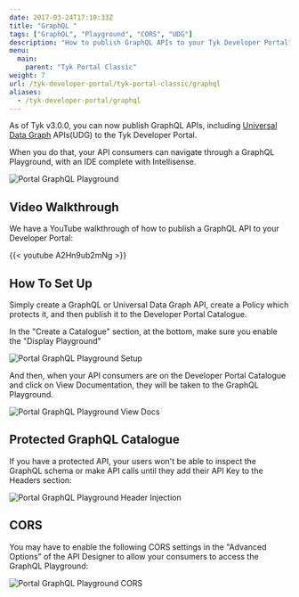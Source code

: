 ```yaml
---
date: 2017-03-24T17:10:33Z
title: "GraphQL "
tags: ["GraphQL", "Playground", "CORS", "UDG"]
description: "How to publish GraphQL APIs to your Tyk Developer Portal"
menu:
  main:
    parent: "Tyk Portal Classic"
weight: 7
url: /tyk-developer-portal/tyk-portal-classic/graphql
aliases:
  - /tyk-developer-portal/graphql
---
```


As of Tyk v3.0.0, you can now publish GraphQL APIs, including [Universal Data Graph](/universal-data-graph/) APIs(UDG) to the Tyk Developer Portal.

When you do that, your API consumers can navigate through a GraphQL Playground, with an IDE complete with Intellisense.

![Portal GraphQL Playground](/img/portal/portal-graphql.png)

## Video Walkthrough

We have a YouTube walkthrough of how to publish a GraphQL API to your Developer Portal:

{{< youtube A2Hn9ub2mNg >}}

## How To Set Up

Simply create a GraphQL or Universal Data Graph API, create a Policy which protects it, and then publish it to the Developer Portal Catalogue.

In the "Create a Catalogue" section, at the bottom, make sure you enable the "Display Playground" 


![Portal GraphQL Playground Setup](/img/portal/portal-graphql-setup.png)

And then, when your API consumers are on the Developer Portal Catalogue and click on View Documentation, they will be taken to the GraphQL Playground.

![Portal GraphQL Playground View Docs](/img/portal/portal-graphql-playground-viewdocs.png)


## Protected GraphQL Catalogue

If you have a protected API, your users won't be able to inspect the GraphQL schema or make API calls until they add their API Key to the Headers section:

![Portal GraphQL Playground Header Injection](/img/portal/portal-graphql-header-injection.png)

## CORS

You may have to enable the following CORS settings in the "Advanced Options" of the API Designer to allow your consumers to access the GraphQL Playground:


![Portal GraphQL Playground CORS](/img/portal/portal-graphql-cors.png)

